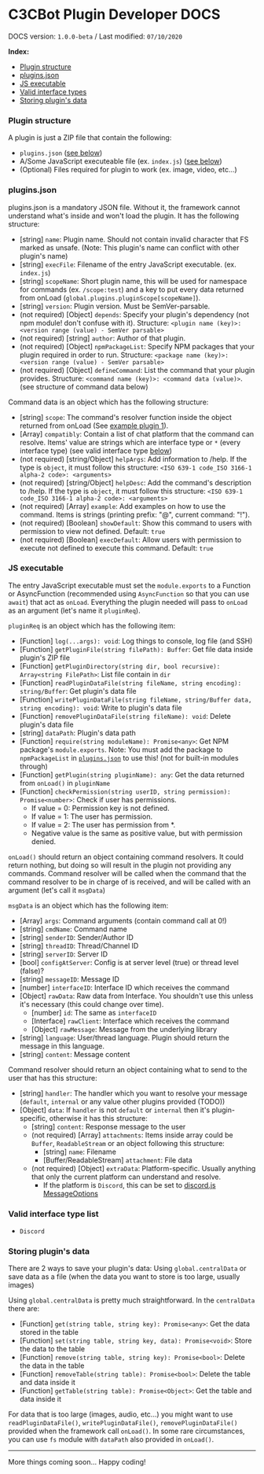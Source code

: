 # C3CBot Plugin Developer DOCS

DOCS version: `1.0.0-beta` / Last modified: `07/10/2020`

<strong>Index:</strong>
- [Plugin structure](#pluginstruct)
- [plugins.json](#pjson)
- [JS executable](#jsexec)
- [Valid interface types](#interfaceType)
- [Storing plugin's data](#pldata)

<span name="pluginstruct"></span>
### Plugin structure

A plugin is just a ZIP file that contain the following:
- `plugins.json` ([see below](#pjson))
- A/Some JavaScript executeable file (ex. `index.js`) ([see below](#jsexec))
- (Optional) Files required for plugin to work (ex. image, video, etc...)

<span name="pjson"></span>
### plugins.json

plugins.json is a mandatory JSON file. Without it, the framework cannot understand what's inside and won't load the plugin.
It has the following structure:
- [string] `name`: Plugin name. Should not contain invalid character that FS marked as unsafe. (Note: This plugin's name can conflict with other plugin's name)
- [string] `execFile`: Filename of the entry JavaScript executable. (ex. `index.js`)
- [string] `scopeName`: Short plugin name, this will be used for namespace for commands (ex. `/scope:test`) and a key to put every data returned from onLoad (`global.plugins.pluginScope[scopeName]`).
- [string] `version`: Plugin version. Must be SemVer-parsable. 
- (not required) [Object] `depends`: Specify your plugin's dependency (not npm module! don't confuse with it). Structure: `<plugin name (key)>: <version range (value) - SemVer parsable>`
- (not required) [string] `author`: Author of that plugin.
- (not required) [Object] `npmPackageList`: Specify NPM packages that your plugin required in order to run. Structure: `<package name (key)>: <version range (value) - SemVer parsable>`
- (not required) [Object] `defineCommand`: List the command that your plugin provides. Structure: `<command name (key)>: <command data (value)>`. (see structure of command data below)

Command data is an object which has the following structure:
- [string] `scope`: The command's resolver function inside the object returned from onLoad (See [example plugin 1](https://github.com/c3cbot/c3cbot_example_plugin_1/)).
- [Array<string>] `compatibly`: Contain a list of chat platform that the command can resolve. Items' value are strings which are interface type or `*` (every interface type) (see valid interface type [below](#interfaceType))
- (not required) [string/Object] `helpArgs`: Add information to /help. If the type is `object`, it must follow this structure: `<ISO 639-1 code_ISO 3166-1 alpha-2 code>: <arguments>`
- (not required) [string/Object] `helpDesc`: Add the command's description to /help. If the type is `object`, it must follow this structure: `<ISO 639-1 code_ISO 3166-1 alpha-2 code>: <arguments>`
- (not required) [Array] `example`: Add examples on how to use the command. Items is strings (printing prefix: "$@$", current command: "$!$").
- (not required) [Boolean] `showDefault`: Show this command to users with permission to view not defined. Default: `true`
- (not required) [Boolean] `execDefault`: Allow users with permission to execute not defined to execute this command. Default: `true`

<span name="jsexec"></span>
### JS executable

The entry JavaScript executable must set the `module.exports` to a Function or AsyncFunction (recommended using `AsyncFunction` so that you can use `await`) that act as `onLoad`.
Everything the plugin needed will pass to `onLoad` as an argument (let's name it `pluginReq`).

`pluginReq` is an object which has the following item:
- [Function] `log(...args): void`: Log things to console, log file (and SSH)
- [Function] `getPluginFile(string filePath): Buffer`: Get file data inside plugin's ZIP file
- [Function] `getPluginDirectory(string dir, bool recursive): Array<string FilePath>`: List file contain in `dir`
- [Function] `readPluginDataFile(string fileName, string encoding): string/Buffer`: Get plugin's data file
- [Function] `writePluginDataFile(string fileName, string/Buffer data, string encoding): void`: Write to plugin's data file
- [Function] `removePluginDataFile(string fileName): void`: Delete plugin's data file
- [string] `dataPath`: Plugin's data path
- [Function] `require(string moduleName): Promise<any>`: Get NPM package's `module.exports`. Note: You must add the package to `npmPackageList` in [`plugins.json`](#pjson) to use this! (not for built-in modules through)
- [Function] `getPlugin(string pluginName): any`: Get the data returned from `onLoad()` in `pluginName`
- [Function] `checkPermission(string userID, string permission): Promise<number>`: Check if user has permissions.
  * If value = 0: Permission key is not defined.
  * If value = 1: The user has permission.
  * If value = 2: The user has permission from *.
  * Negative value is the same as positive value, but with permission denied.

`onLoad()` should return an object containing command resolvers. It could return nothing, but doing so will result in the plugin not providing any commands.
Command resolver will be called when the command that the command resolver to be in charge of is received, and will be called with an argument (let's call it `msgData`)

`msgData` is an object which has the following item:
- [Array<string>] `args`: Command arguments (contain command call at 0!)
- [string] `cmdName`: Command name
- [string] `senderID`: Sender/Author ID
- [string] `threadID`: Thread/Channel ID
- [string] `serverID`: Server ID
- [bool] `configAtServer`: Config is at server level (true) or thread level (false)?
- [string] `messageID`: Message ID
- [number] `interfaceID`: Interface ID which receives the command
- [Object] `rawData`: Raw data from Interface. You shouldn't use this unless it's necessary (this could change over time).
  - [number] `id`: The same as `interfaceID`
  - [Interface] `rawClient`: Interface which receives the command
  - [Object] `rawMessage`: Message from the underlying library
- [string] `language`: User/thread language. Plugin should return the message in this language.
- [string] `content`: Message content

Command resolver should return an object containing what to send to the user that has this structure:
- [string] `handler`: The handler which you want to resolve your message (`default`, `internal` or any value other plugins provided (TODO))
- [Object] `data`: If `handler` is not `default` or `internal` then it's plugin-specific, otherwise it has this structure:
  - [string] `content`: Response message to the user
  - (not required) [Array] `attachments`: Items inside array could be `Buffer`, `ReadableStream` or an object following this structure:
    - [string] `name`: Filename
    - [Buffer/ReadableStream] `attachment`: File data
  - (not required) [Object] `extraData`: Platform-specific. Usually anything that only the current platform can understand and resolve.
    - If the platform is `Discord`, this can be set to [discord.js MessageOptions](https://discord.js.org/#/docs/main/stable/typedef/MessageOptions)

<span name="interfaceType"></span>
### Valid interface type list
- `Discord`

<span name="pldata"></span>
### Storing plugin's data

There are 2 ways to save your plugin's data: Using `global.centralData` or save data as a file (when the data you want to store is too large, usually images)

Using `global.centralData` is pretty much straightforward. In the `centralData` there are:
- [Function] `get(string table, string key): Promise<any>`: Get the data stored in the table
- [Function] `set(string table, string key, data): Promise<void>`: Store the data to the table
- [Function] `remove(string table, string key): Promise<bool>`: Delete the data in the table
- [Function] `removeTable(string table): Promise<bool>`: Delete the table and data inside it
- [Function] `getTable(string table): Promise<Object>`: Get the table and data inside it

For data that is too large (images, audio, etc...) you might want to use `readPluginDataFile()`, `writePluginDataFile()`, `removePluginDataFile()` provided when the framework call `onLoad()`. In some rare circumstances, you can use `fs` module with `dataPath` also provided in `onLoad()`.


<hr>
More things coming soon... Happy coding!
